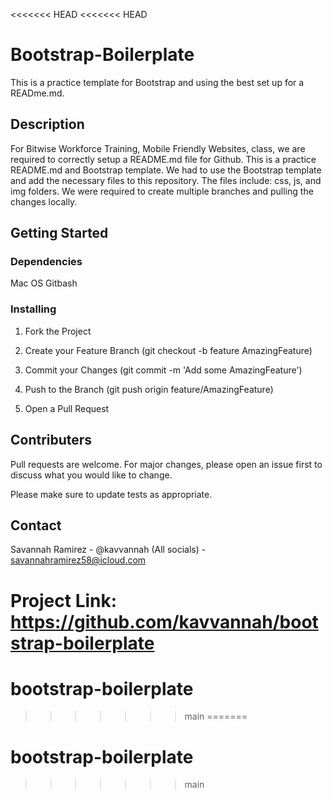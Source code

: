 <<<<<<< HEAD
<<<<<<< HEAD
# Bootstrap-Boilerplate
This is a practice template for Bootstrap and using the best set up for a READme.md.

## Description
For Bitwise Workforce Training, Mobile Friendly Websites, class, we are required to correctly setup a README.md file for Github. This is a practice README.md and Bootstrap template. We had to use the Bootstrap template and add the necessary files to this repository. The files include: css, js, and img folders. We were required to create multiple branches and pulling the changes locally.

## Getting Started

### Dependencies
Mac OS 
Gitbash

### Installing

1. Fork the Project
2. Create your Feature Branch (git checkout -b feature AmazingFeature)

4. Commit your Changes (git commit -m 'Add some AmazingFeature')

5. Push to the Branch (git push origin feature/AmazingFeature)
6. Open a Pull Request

## Contributers
Pull requests are welcome. For major changes, please open an issue first to discuss what you would like to change.

Please make sure to update tests as appropriate.

## Contact
Savannah Ramirez - @kavvannah (All socials) - <savannahramirez58@icloud.com>

Project Link: https://github.com/kavvannah/bootstrap-boilerplate
=======
# bootstrap-boilerplate
>>>>>>> main
=======
# bootstrap-boilerplate
>>>>>>> main
